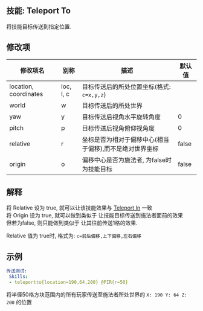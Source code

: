 技能: Teleport To
--------------------------

将技能目标传送到指定位置.

修改项
----------

| 修改项名 | 别称    | 描述                                                                                                    | 默认值 |
|-----------|------------|----------------------------------------------------------------------------------------------------------------|---------------|
| location, coordinates | loc, l, c | 目标传送后的所处位置坐标(格式: `c=x,y,z`) |               |
| world                 | w         | 目标传送后的所处世界              |               |
| yaw                   | y         | 目标传送后视角水平旋转角度                   | 0             |
| pitch                 | p         | 目标传送后视角俯仰视角度                      | 0             |
| relative                 | r        | 坐标是否为相对于偏移中心(相当于偏移),而不是绝对世界坐标 | false              |
| origin                | o         | 偏移中心是否为施法者, 为false时为技能目标 | false |

解释
---

将 Relative 设为 true, 就可以让该技能效果与 [Teleport In](/技能/列表/teleportin) 一致  
将 Origin 设为 true, 就可以做到类似于 让技能目标传送到施法者面前的效果  
但若为false, 则只能做到类似于 让其往前传送1格的效果.  

Relative 值为 true时, 格式为: `c=前后偏移,上下偏移,左右偏移`

示例
--------

```yaml
传送测试:
 Skills:
 - teleportto{location=190,64,200} @PIR{r=50}
```
将半径50格方块范围内的所有玩家传送至施法者所处世界的 `X: 190 Y: 64 Z: 200` 的位置
